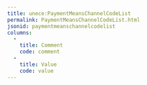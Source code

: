 ```yaml
---
title: unece:PaymentMeansChannelCodeList
permalink: PaymentMeansChannelCodeList.html
jsonid: paymentmeanschannelcodelist
columns:
  - 
    title: Comment
    code: comment
  - 
    title: Value
    code: value
---
```

